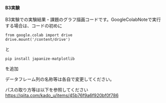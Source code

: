 #### B3実験

B3実験での実験結果・課題のグラフ描画コードです。GoogleColabNoteで実行する場合は、コードの初めに

```
from google.colab import drive
drive.mount('/content/drive')
```
と
```
pip install japanize-matplotlib
```
を追加

データフレーム列の名称等は各自で変更してください。

パスの取り方等は以下を参照してください
https://qiita.com/kado_u/items/45b76f9a6f920bf0f786

